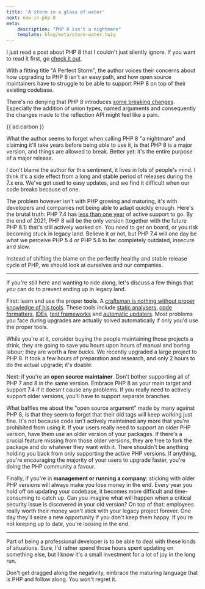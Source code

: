 ```yaml
---
title: 'A storm in a glass of water'
next: new-in-php-8
meta:
    description: "PHP 8 isn't a nightmare"
    template: blog/meta/storm-water.twig
---
```


I just read a post about PHP 8 that I couldn't just silently ignore. If you want to read it first, go [check it out](*https://24daysindecember.net/2020/12/21/a-perfect-storm/).

With a fitting title "A Perfect Storm", the author voices their concerns about how upgrading to PHP 8 isn't an easy path, and how open source maintainers have to struggle to be able to support PHP 8 on top of their existing codebase.

There's no denying that PHP 8 introduces [some breaking changes](/blog/new-in-php-8). Especially the addition of union types, named arguments and consequently the changes made to the reflection API might feel like a pain.

{{ ad:carbon }}

What the author seems to forget when calling PHP 8 "a nightmare" and claiming it'll take years before being able to use it, is that PHP 8 is a major version, and things are allowed to break. Better yet: it's the entire purpose of a major release.

I don't blame the author for this sentiment, it lives in lots of people's mind. I think it's a side effect from a long and stable period of releases during the 7.x era. We've got used to easy updates, and we find it difficult when our code breaks because of one.

The problem however isn't with PHP growing and maturing, it's with developers and companies not being able to adapt quickly enough. Here's the brutal truth: PHP 7.4 has [less than one year](*https://www.php.net/supported-versions.php) of active support to go. By the end of 2021, PHP 8 will be the only version (together with the future PHP 8.1) that's still actively worked on. You _need_ to get on board, or you risk becoming stuck in legacy land. Believe it or not, but PHP 7.4 will one day be what we perceive PHP 5.4 or PHP 5.6 to be: completely outdated, insecure and slow.

Instead of shifting the blame on the perfectly healthy and stable release cycle of PHP, we should look at ourselves and our companies. 

---

If you're still here and wanting to ride along, let's discuss a few things that _you_ can do to prevent ending up in legacy land.

First: learn and use the proper **tools**. A [craftsman is nothing without proper knowledge of his tools](/blog/craftsmen-know-their-tools). These tools include [static analysers](*https://psalm.dev/), [code formatters](*https://github.com/FriendsOfPHP/PHP-CS-Fixer), [IDEs](*https://www.jetbrains.com/phpstorm/), [test frameworks](*https://phpunit.de/) and [automatic updaters](*https://github.com/rectorphp/rector). Most problems you face during upgrades are actually solved automatically if only you'd use the proper tools. 

While you're at it, consider buying the people maintaining those projects a drink, they are going to save you hours upon hours of manual and boring labour; they are worth a few bucks. We recently upgraded a large project to PHP 8. It took a few hours of preparation and research, and only 2 hours to do the actual upgrade; it's doable. 

Next: if you're an **open source maintainer**. Don't bother supporting all of PHP 7 and 8 in the same version. Embrace PHP 8 as your main target and support 7.4 if it doesn't cause any problems. If you really need to actively support older versions, you'll have to support separate branches. 

What baffles me about the "open source argument" made by many against PHP 8, is that they seem to forget that their old tags will keep working just fine. It's not because code isn't actively maintained any more that you're prohibited from using it. If your users really need to support an older PHP version, have them use an older version of your packages. If there's a crucial feature missing from those older versions, they are free to fork the package and do whatever they want with it. There shouldn't be anything holding you back from only supporting the active PHP versions. If anything, you're encouraging the majority of your users to upgrade faster, you're doing the PHP community a favour. 

Finally, if you're in **management or running a company**: sticking with older PHP versions will always make you lose money in the end. Every year you hold off on updating your codebase, it becomes more difficult and time-consuming to catch up. Can you imagine what will happen when a critical security issue is discovered in your old version? On top of that: employees really worth their money won't stick with your legacy project forever. One day they'll seize a new opportunity if you don't keep them happy. If you're not keeping up to date, you're loosing in the end.

---

Part of being a professional developer is to be able to deal with these kinds of situations. Sure, I'd rather spend those hours spent updating on something else, but I know it's a small investment for a lot of joy in the long run.

Don't get dragged along the negativity, embrace the maturing language that is PHP and follow along. You won't regret it. 
